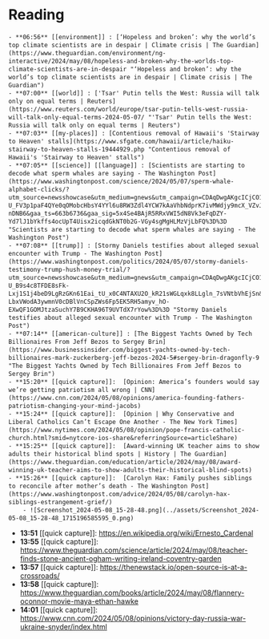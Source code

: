 # Reading
	- **06:56** [[environment]] : [‘Hopeless and broken’: why the world’s top climate scientists are in despair | Climate crisis | The Guardian](https://www.theguardian.com/environment/ng-interactive/2024/may/08/hopeless-and-broken-why-the-worlds-top-climate-scientists-are-in-despair "‘Hopeless and broken’: why the world’s top climate scientists are in despair | Climate crisis | The Guardian")
	- **07:00** [[world]] : ['Tsar' Putin tells the West: Russia will talk only on equal terms | Reuters](https://www.reuters.com/world/europe/tsar-putin-tells-west-russia-will-talk-only-equal-terms-2024-05-07/ "'Tsar' Putin tells the West: Russia will talk only on equal terms | Reuters")
	- **07:03** [[my-places]] : [Contentious removal of Hawaii's 'Stairway to Heaven' stalls](https://www.sfgate.com/hawaii/article/haiku-stairway-to-heaven-stalls-19444929.php "Contentious removal of Hawaii's 'Stairway to Heaven' stalls")
	- **07:05** [[science]] [[language]] : [Scientists are starting to decode what sperm whales are saying - The Washington Post](https://www.washingtonpost.com/science/2024/05/07/sperm-whale-alphabet-clicks/?utm_source=newsshowcase&utm_medium=gnews&utm_campaign=CDAqDwgAKgcICjCO1JQKMLfRdDDdhf0B&utm_content=rundown&gaa_at=g&gaa_n=ARTJ-U_FV3p1paF4QYe0qOMobcHbsY4YYl6u8RW3Zdl4YCW7kAaVhbNdprK7ivMWdjy9mcX_VZvJW4IDJVTOX4-nDNB6&gaa_ts=663b6736&gaa_sig=5x4Se4BAjR5RRxVWI5dN8Vk3eFqDZY-Yd7lJ1bYkffs4ocUpT4Uisx2icqdGkNT0b2G-VGy4sgMgHLMzVjLbFQ%3D%3D "Scientists are starting to decode what sperm whales are saying - The Washington Post")
	- **07:08** [[trump]] : [Stormy Daniels testifies about alleged sexual encounter with Trump - The Washington Post](https://www.washingtonpost.com/politics/2024/05/07/stormy-daniels-testimony-trump-hush-money-trial/?utm_source=newsshowcase&utm_medium=gnews&utm_campaign=CDAqDwgAKgcICjCO1JQKMLfRdDDdhf0B&utm_content=rundown&gaa_at=la&gaa_n=ARTJ-U_B9s4c8TFDE8sFk-Lxj1S1j4beD9LgRzGKn61Eai_tU_x0C4NTAXU2O_kR21sWGLqxk8LLgln_7sVNtbVhEjSn&gaa_ts=663b6736&gaa_sig=F-LbxVWodA3ywmnV0cDBlVnCSpZWs6Fp5EK5RH5amyv_hO-EXwQF1GOMJtzaSuchY7B9CKHA96T9UVTdX7rYow%3D%3D "Stormy Daniels testifies about alleged sexual encounter with Trump - The Washington Post")
	- **07:14** [[american-culture]] : [The Biggest Yachts Owned by Tech Billionaires From Jeff Bezos to Sergey Brin](https://www.businessinsider.com/biggest-yachts-owned-by-tech-billionaires-mark-zuckerberg-jeff-bezos-2024-5#sergey-brin-dragonfly-9 "The Biggest Yachts Owned by Tech Billionaires From Jeff Bezos to Sergey Brin")
	- **15:20** [[quick capture]]:  [Opinion: America’s founders would say we’re getting patriotism all wrong | CNN](https://www.cnn.com/2024/05/08/opinions/america-founding-fathers-patriotism-changing-your-mind-jacobs)
	- **15:24** [[quick capture]]:  [Opinion | Why Conservative and Liberal Catholics Can’t Escape One Another - The New York Times](https://www.nytimes.com/2024/05/08/opinion/pope-francis-catholic-church.html?smid=nytcore-ios-share&referringSource=articleShare)
	- **15:25** [[quick capture]]:  [Award-winning UK teacher aims to show adults their historical blind spots | History | The Guardian](https://www.theguardian.com/education/article/2024/may/08/award-winning-uk-teacher-aims-to-show-adults-their-historical-blind-spots)
	- **15:26** [[quick capture]]:  [Carolyn Hax: Family pushes siblings to reconcile after mother’s death - The Washington Post](https://www.washingtonpost.com/advice/2024/05/08/carolyn-hax-siblings-estrangement-grief/)
		- ![Screenshot_2024-05-08_15-28-48.png](../assets/Screenshot_2024-05-08_15-28-48_1715196585595_0.png)
- **13:51** [[quick capture]]:  https://en.wikipedia.org/wiki/Ernesto_Cardenal
- **13:55** [[quick capture]]:  https://www.theguardian.com/science/article/2024/may/08/teacher-finds-stone-ancient-ogham-writing-ireland-coventry-garden
- **13:57** [[quick capture]]:  https://thenewstack.io/open-source-is-at-a-crossroads/
- **13:58** [[quick capture]]:  https://www.theguardian.com/books/article/2024/may/08/flannery-oconnor-movie-maya-ethan-hawke
- **14:01** [[quick capture]]:  https://www.cnn.com/2024/05/08/opinions/victory-day-russia-war-ukraine-snyder/index.html